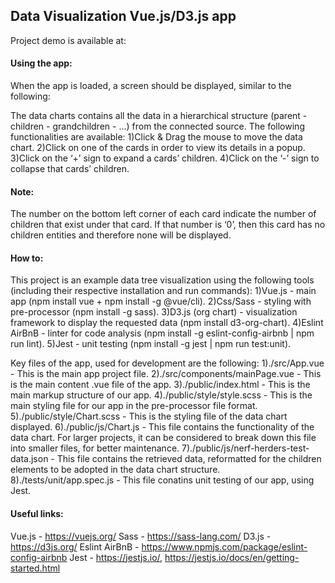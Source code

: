 <h2>Data Visualization Vue.js/D3.js app</h2>

Project demo is available at:

<h4>Using the app:</h4>

When the app is loaded, a screen should be displayed, similar to the following:

The data charts contains all the data in a hierarchical structure (parent - children - grandchildren - …) from the connected source.
The following functionalities are available:
1)Click & Drag the mouse to move the data chart.
2)Click on one of the cards in order to view its details in a popup.
3)Click on the ‘+’ sign to expand a cards’ children.
4)Click on the ‘-’ sign to collapse that cards’ children.

<h4>Note:</h4> The number on the bottom left corner of each card indicate the number of children that exist under that card. If that number is ‘0’, then this card has no children entities and therefore none will be displayed.

<h4>How to:</h4>

This project is an example data tree visualization using the following tools (including their respective installation and run commands):
1)Vue.js - main app (npm install vue + npm install -g @vue/cli).
2)Css/Sass - styling with pre-processor (npm install -g sass).
3)D3.js (org chart) - visualization framework to display the requested data (npm install d3-org-chart).
4)Eslint AirBnB - linter for code analysis (npm install -g eslint-config-airbnb | npm run lint).
5)Jest - unit testing (npm install -g jest | npm run test:unit).

Key files of the app, used for development are the following:
1)./src/App.vue - This is the main app project file.
2)./src/components/mainPage.vue - This is the main content .vue file of the app.
3)./public/index.html - This is the main markup structure of our app.
4)./public/style/style.scss - This is the main styling file for our app in the pre-processor file format.
5)./public/style/Chart.scss - This is the styling file of the data chart displayed.
6)./public/js/Chart.js - This file contains the functionality of the data chart. For larger projects, it can be considered to break down this file into smaller files, for better maintenance.
7)./public/js/nerf-herders-test-data.json - This file contains the retrieved data, reformatted for the children elements to be adopted in the data chart structure.
8)./tests/unit/app.spec.js - This file conatins unit testing of our app, using Jest.

<h4>Useful links:</h4>

Vue.js - https://vuejs.org/
Sass - https://sass-lang.com/
D3.js - https://d3js.org/
Eslint AirBnB - https://www.npmjs.com/package/eslint-config-airbnb
Jest - https://jestjs.io/, https://jestjs.io/docs/en/getting-started.html
